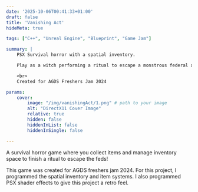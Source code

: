 ```yaml
---
date: '2025-10-06T00:41:33+01:00'
draft: false
title: 'Vanishing Act'
hideMeta: true

tags: ["C++", "Unreal Engine", "Blueprint", "Game Jam"]

summary: |
    PSX Survival horror with a spatial inventory.

    Play as a witch performing a ritual to escape a monstrous federal agent!

    <br>
    Created for AGDS Freshers Jam 2024

params:
    cover:
        image: "/img/vanishingAct/1.png" # path to your image
        alt: "DirectX11 Cover Image"
        relative: true
        hidden: false
        hiddenInList: false
        hiddenInSingle: false

---
```


A survival horror game where you collect items and manage inventory space to finish a ritual to escape the feds!

This game was created for AGDS freshers jam 2024. For this project, I programmed the spatial inventory and item systems. I also programmed PSX shader effects to give this project a retro feel.